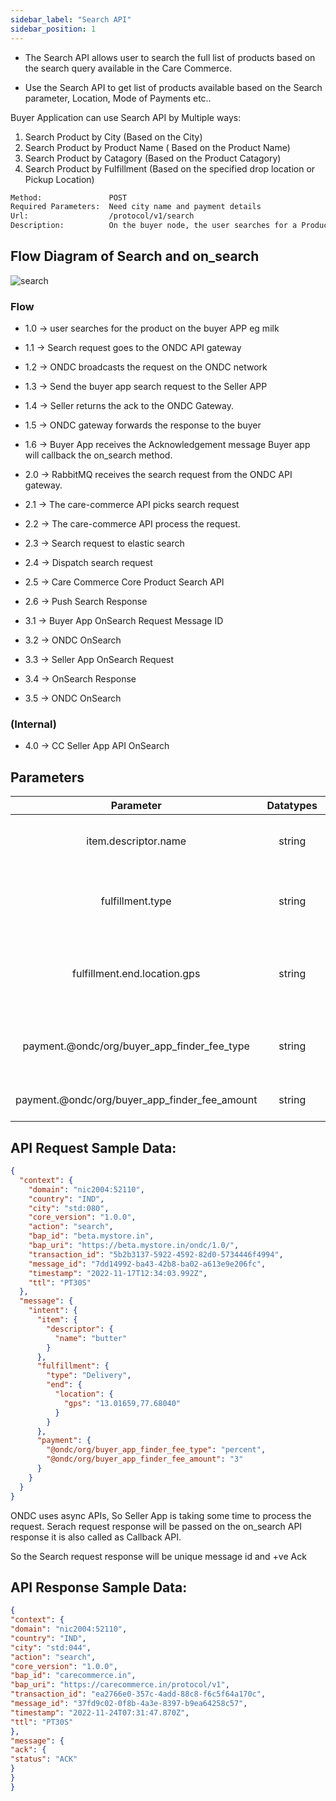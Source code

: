 ```yaml
---
sidebar_label: "Search API"
sidebar_position: 1
---
```


- The Search API allows user to search the full list of products based on the search query available in the Care Commerce.

- Use the Search API to get list of products available based on the Search parameter, Location, Mode of Payments etc..

Buyer Application can use Search API by Multiple ways:

1. Search Product by City (Based on the City)
2. Search Product by Product Name ( Based on the Product Name)
3. Search Product by Catagory (Based on the Product Catagory)
4. Search Product by Fulfillment (Based on the specified drop location or Pickup Location)

```bash
Method:               POST
Required Parameters:  Need city name and payment details
Url: 			      /protocol/v1/search
Description: 		  On the buyer node, the user searches for a Product using the name (change based on requirements). The user expects a list of Products with matching name
```

## Flow Diagram of Search and on_search
![search](https://i.imgur.com/VvS3C70.png)

### Flow  

- 1.0 → user searches for the product on the buyer APP eg milk
- 1.1 →  Search request goes to the ONDC API gateway
- 1.2 → ONDC broadcasts the request on the ONDC network 
- 1.3 → Send the buyer app search request to the Seller APP
- 1.4 → Seller returns the ack to the ONDC Gateway.
- 1.5 → ONDC gateway forwards the response to the buyer
- 1.6 → Buyer App receives the Acknowledgement message Buyer app will callback the on_search method.

- 2.0 → RabbitMQ receives the search request from the ONDC API gateway.
- 2.1 → The care-commerce API picks search request
- 2.2 → The care-commerce API process the request.
- 2.3 → Search request to elastic search
- 2.4 → Dispatch search request 
- 2.5 → Care Commerce Core Product Search API

- 2.6 → Push Search Response

- 3.1 → Buyer App OnSearch Request Message ID 
- 3.2 → ONDC OnSearch 
- 3.3 → Seller App OnSearch Request 
- 3.4 → OnSearch Response 
- 3.5 → ONDC OnSearch

### (Internal) 
- 4.0 → CC Seller App API OnSearch 


## Parameters
| Parameter    | Datatypes    | Description    |
| :-----:      | :---:           | :---:          |
| item.descriptor.name      | string             | Name of the Product to be searched.            |
| fulfillment.type          | string             | Defines the Delivery mode of the Particular Product.            |
| fulfillment.end.location.gps  | string    | Search the Product available in around the given GPS Coordinates.      |
| payment.@ondc/org/buyer_app_finder_fee_type  | string    |  Buyer app commission type. Enum: Amount, Percent      |
| payment.@ondc/org/buyer_app_finder_fee_amount  | string   |  Buyer app commission amount.   |







## API Request Sample Data:

```json
{
  "context": {
    "domain": "nic2004:52110",
    "country": "IND",
    "city": "std:080",
    "core_version": "1.0.0",
    "action": "search",
    "bap_id": "beta.mystore.in",
    "bap_uri": "https://beta.mystore.in/ondc/1.0/",
    "transaction_id": "5b2b3137-5922-4592-82d0-5734446f4994",
    "message_id": "7dd14992-ba43-42b8-ba02-a613e9e206fc",
    "timestamp": "2022-11-17T12:34:03.992Z",
    "ttl": "PT30S"
  },
  "message": {
    "intent": {
      "item": {
        "descriptor": {
          "name": "butter"
        }
      },
      "fulfillment": {
        "type": "Delivery",
        "end": {
          "location": {
            "gps": "13.01659,77.68040"
          }
        }
      },
      "payment": {
        "@ondc/org/buyer_app_finder_fee_type": "percent",
        "@ondc/org/buyer_app_finder_fee_amount": "3"
      }
    }
  }
}
```

ONDC uses async APIs, So Seller App is taking some time to process the request. Serach request response will be passed on the on_search API response it is also called as Callback API.

So the Search request response will be unique message id and +ve Ack

## API Response Sample Data:

```json
{
"context": {
"domain": "nic2004:52110",
"country": "IND",
"city": "std:044",
"action": "search",
"core_version": "1.0.0",
"bap_id": "carecommerce.in",
"bap_uri": "https://carecommerce.in/protocol/v1",
"transaction_id": "ea2766e0-357c-4add-88c8-f6c5f64a170c",
"message_id": "37fd9c02-0f8b-4a3e-8397-b9ea64258c57",
"timestamp": "2022-11-24T07:31:47.870Z",
"ttl": "PT30S"
},
"message": {
"ack": {
"status": "ACK"
}
}
}

```